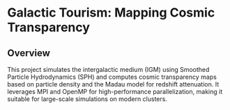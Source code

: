 # Galactic Tourism: Mapping Cosmic Transparency

## Overview
This project simulates the intergalactic medium (IGM) using Smoothed Particle Hydrodynamics (SPH) and computes cosmic transparency maps based on particle density and the Madau model for redshift attenuation. It leverages MPI and OpenMP for high-performance parallelization, making it suitable for large-scale simulations on modern clusters.